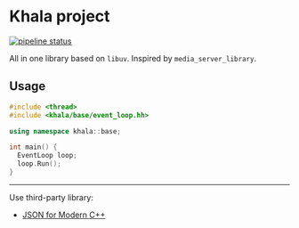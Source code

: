 Khala project
=============
[![pipeline status](https://gitlab.com/khala-team/khala/badges/master/pipeline.svg)](https://gitlab.com/khala-team/khala/commits/master)

All in one library based on `libuv`. Inspired by `media_server_library`.

Usage
-------
```cpp
#include <thread>
#include <khala/base/event_loop.hh>

using namespace khala::base;

int main() {
  EventLoop loop;
  loop.Run();
}
```

------
Use third-party library:

- [JSON for Modern C++](https://github.com/nlohmann/json)